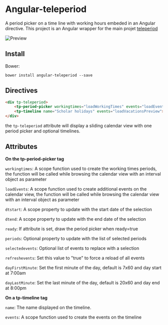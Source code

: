 # Angular-teleperiod
A period picker on a time line with working hours embeded in an Angular directive.
This project is an Angular wrapper for the main projet [teleperiod](https://github.com/polo2ro/teleperiod)

![Preview](/examples/screenshot.png?raw=true)


Install
----------

Bower:

```shell
bower install angular-teleperiod --save
```


Directives
----------

```html
<div tp-teleperiod>
    <tp-period-picker workingtimes="loadWorkingTimes" events="loadEvents" dtstart="selected.dtstart" dtend="selected.dtend"></tp-period-picker>
    <tp-timeline name="Scholar holidays" events="loadVacationsPreview"></tp-timeline>
</div>
```

the `tp-teleperiod` attribute will display a sliding calendar view with one period picker and optional timelines.


Attributes
----------

__On the tp-period-picker tag__

`workingtimes`:
A scope function used to create the working times periods, the function will be called while browsing the calendar view with an interval object as parameter

`loadEvents`:
A scope function used to create additional events on the calendar view, the function will be called while browsing the calendar view with an interval object as parameter

`dtstart`:
A scope property to update with the start date of the selection

`dtend`:
A scope property to update with the end date of the selection

`ready`:
If attribute is set, draw the period picker when ready=true

`periods`:
Optional property to update with the list of selected periods

`selectedevents`:
Optional list of events to replace with a selection

`refreshevents`:
Set this value to "true" to force a reload of all events

`dayFirstMinute`:
Set the first minute of the day, default is 7x60 and day start at 7:00am

`dayLastMinute`:
Set the last minute of the day, default is 20x60 and day end at 8:00pm


__On a tp-timeline tag__

`name`:
The name displayed on the timeline.

`events`:
A scope function used to create the events on the timeline
